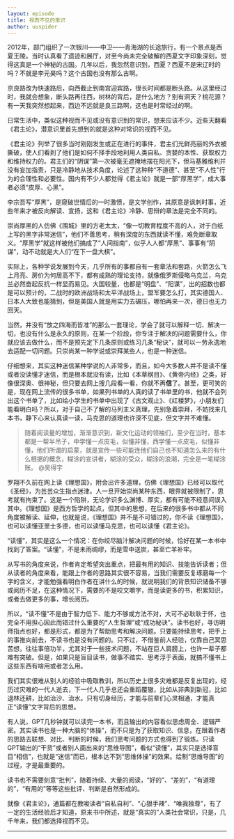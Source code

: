 ```yaml
---
layout: episode
title: 视而不见的常识
author: uuspider
---
```

2012年，部门组织了一次银川——中卫——青海湖的长途旅行，有一个景点是西夏王陵。当时认真看了遗迹和展厅，对至今尚未完全破解的西夏文字印象深刻，觉得这真是一个神秘的古国。几年以后，我忽然意识到，西夏？西夏不是宋辽时的吗？不就是李元昊吗？这个古国也没有那么古啊。

京良路改为快速路后，向西截止到南宫迎宾路，很长时间都是断头路。从这里经过时，我就会想象，断头路再往西，树林的背后，是什么地方？别有洞天？桃花源？有一天我突然想起来，西边不远就是良三路啊，这也是时常经过的啊。

日常生活中，类似这种视而不见或没有意识到的常识，想来应该不少。近些天翻看《君主论》，潜意识里首先想到的就是这种对常识的视而不见。

《君主论》列举了很多当时刚刚发生或正在进行的事件，君主们光鲜亮丽的外衣被撕破，使人们看到了他们是如何不择手段地利用人类自私、贪婪的本性、获取权力和维持权力的。君主们的“阴谋”第一次被毫无遮掩地摆在阳光下，但马基雅维利并没有妄加指责，只是冷静地从技术角度，论述了这种种“不道德”、甚至“不人性”行为的合理性和必要性。国内有不少人都觉得《君主论》就是一部“厚黑学”，成大事者必须“皮厚、心黑”。

李宗吾写“厚黑”，是窥破世情后的一时激愤，是文学创作，其原意是讽刺时事，近些年来才被反向解读、宣扬，这和《君主论》冷静、思辩的章法是完全不同的。

崇尚厚黑的人仿佛《围城》里的方老太太，“像一切教育程度不高的人，对于白纸上写的黑字非常迷信”，他们不善思考，稍有深度的东西就读不懂，难免断章取义。“厚黑学”就这样被他们搞成了“人间指南”，似乎人人都“厚黑”、事事有“阴谋”，动不动就是大人们“在下一盘大棋”。

实际上，各种学说发展到今天，几乎所有的事都自有一套章法和套路，火箭怎么飞上月亮、房价为何居高不下，都有成熟的理论支持，就像俄罗斯侵略乌克兰，乌克兰必然奋起反抗一样显而易见。大国较量，也都是“明盘”、“阳谋”，出的招数也都是可以预计的，二战时的欧洲战场和太平洋战场上，盟军要怎么打，其实德国人、日本人大致也能猜到，但是美国人就是用实力去碾压，哪怕再来一次，德日也无力回天。

当然，并没有“放之四海而皆准”的那么一套理论，学会了就可以解释一切、解决一切，也没有什么是永久的原则，在某一个阶段，你专注于解决的问题需要什么，你就应该去做什么，而不是预先定下几条原则或练习几条“秘诀”，就可以一劳永逸地去适配一切问题。只崇尚某一种学说或崇拜某些人，也是一种迷信。

仔细想来，其实这种迷信某种学说的人非常多，而且，如今大多数人并不是读不懂或者没读懂才迷信，而是根本就没有读，比如《本草纲目》、《黄帝内经》之类，好像很深奥、很神秘，但只要去网上搜几段看一看，你就不再**信**了。甚至，更可笑的是，现在网上流传的很多书单，如果列书单的人真的读了书单里的书，他就不会列出这个书单了，比如给小学生的书单中出现了《古文观止》、《红楼梦》，小朋友们能看明白吗？所以，对于自己不了解的马列主义真理，先别急着崇拜，不妨找来几本书，静下心来认真读一读，马克思的道理也许深不见底，但文字并不难懂。

>随着阅读量的增加，渐渐意识到，新文化运动的领袖们，至少在当时，基本都是一帮半吊子，中学懂一点皮毛，似懂非懂，西学懂一点皮毛，似懂非懂，他们所谓的启蒙，就是宣传一些可能连他们自己也不知道怎么来的有什么根据的概念，糊涂的宣讲者，糊涂的受众，糊涂的浪潮，完全是一笔糊涂账。 @吴得宇

罗翔不久前在网上读《理想国》，附会出许多道理，仿佛《理想国》已经可以取代《圣经》，为芸芸众生指点迷津。人一旦开始崇尚某种东西，眼界就被限制了，思考就有拘束了。这是一个陷阱，无论学识多么渊博、厚实，都有可能不经意间误入其中。《理想国》是西方哲学的起点，但其中的思想，在后来的很多书中都从不同角度被解读、延伸，也就是说，《理想国》并不是不可错过的，你不读《理想国》，也可以读懂亚里士多德，也可以读懂马克思，也可以读懂《君主论》。

“读懂”，其实是这么一个情况：在你绞尽脑汁解决问题的时候，恰好在某一本书中找到了答案。“读懂”，不是未雨绸缪，而是雪中送炭，甚至亡羊补牢。

从写书的角度来说，作者肯定希望突出重点，把最有用的知识、技能告诉读者；但从读者的角度来看，能跟上作者的思路其实很不容易，当我们需要反复琢磨每一个字的含义，才能勉强看明白作者在讲什么的时候，就说明我们的背景知识储备不够或阅历不足，在这种情况下，需要的不是咬文嚼字，而是读更多的书，积累知识，或者去做更多的事，增长阅历。

所以，“读不懂”不是由于智力低下、能力不够或方法不对，大可不必耿耿于怀，也完全不用担心因此而错过什么重要的“人生哲理”或“成功秘诀”。读书也好，寻访明师指点也好，都是形式，都是为了帮助思考和解决问题。只要能持续思考，把手上的事推向前去，不读书也是没有问题的。只不过，不借鉴前人经验，仅靠自己冥思苦想，往往事倍功半，尤其对于一些技术问题，不站在巨人肩膀上，也许一辈子都难有突破。但是，如果只是盲目读书，做事不踏实、思考浮于表面，就搞不懂书上这些东西有啥用或者怎么用。

我们其实很难从别人的经验中吸取教训，所以历史上很多灾难都是反复出现的，经历过灾难的一代人逝去，下一代人几乎总还会重蹈覆辙，比如从非典到新冠，比如退林还耕，比如治沙、治水。只有切身经历，才能与前辈们心灵相通，才能真正“读懂”文字背后的思想。

有人说，GPT几秒钟就可以读完一本书，而且输出的内容看似思虑周全、逻辑严密。其实读书也是一种大脑的“体操”，而不只是为了获取知识、信息，在跟着作者的思路去联想、对比、判断的时候，我们思考问题的方式也得到了锻炼。只读GPT输出的“干货”或者别人画出来的“思维导图”，看似“读懂”，其实只是选择盲目“相信”，也就是“迷信”而已，根本达不到“思维体操”的效果。绘制“思维导图”的过程，才是最重要的。

读书也不需要刻意“批判”，随着持续、大量的阅读，“好的”、“差的”，“有道理的”，“有用的”等等这些批评、判断是自然形成的。

就像《君主论》，通篇都在教唆读者“自私自利”、“心狠手辣”、“唯我独尊”，有了一定的生活经验后才知道，原来书中所述，就是“真实的”人类社会常识，只是，几千年来，我们都选择视而不见。

***
